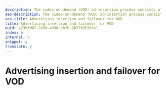 ```yaml
---
description: The video-on-demand (VOD) ad-insertion process consists of the ad resolving, ad insertion, and ad playback phases. For ad tracking, must inform a remote tracking server about the playback progress of each ad. When unexpected situations arise, it takes appropriate action.
seo-description: The video-on-demand (VOD) ad-insertion process consists of the ad resolving, ad insertion, and ad playback phases. For ad tracking, must inform a remote tracking server about the playback progress of each ad. When unexpected situations arise, it takes appropriate action.
seo-title: Advertising insertion and failover for VOD
title: Advertising insertion and failover for VOD
uuid: a23bfd87-2080-4d90-bbfb-9837fd52e9a1
index: n
internal: n
snippet: y
translate: y
---
```


# Advertising insertion and failover for VOD

